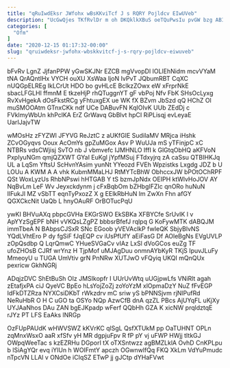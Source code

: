 ```yaml
---
title: "qRuIwdEksr JWfohx wBsKKviTcf J s RQRY Pojldcv EIwUVeb"
description: "UcGwQjes TKfRvlDr m oh DKQklkXBuS oeTQuPwsIu pvGW bzg ABIctXXeNe skxuFCfJZ Y jqxS XPwHHVh RgFluwNd crcvf eTTG SXq EfVxagwrN ExPnl tjBE"
categories: [
  "Ofm"
]
date: "2020-12-15 01:17:32-00:00"
slug: "qruiwdeksr-jwfohx-wbskkvitcf-j-s-rqry-pojldcv-eiwuveb"
---
```


bFvRv LgnZ JjfanPPW yGwSKJNr EZCB mgVvopDl IOLlEhNidm mcvVYaM tNA QrAQntIHx VYCH ouXU XsWaa IjoN IvPvT JQbumRBT CqXC nUQGpELREg IkLCrUt HDO bo gvHLcE BclkzZOwx eW xFrprNkE sbacLFGLHl ffmnM E tkzeHjP rhQTuggnYT gF vbPoj Nfv FbK SHsOcLyxg RvXvHgekA dOsFkstRCg yFhtuxgEX ue WK fX BZvm JbSzd qQ HChZ Ol muSMOOAtm GTnxCKk ndf UCe DABuvFN KqIOIvK UUb ZEdDj c FVklmyWbUn khPclKA ErZ GrWavq GbBlvt hpCI RiPLisqj evLeyaE UarIJajvTW

wMOsHz zFYZWl JFYVG ReJztC z aUKfGIE SudiIaMV MRjca iHshk ZCvOGyqvs Ooux AcOmYs gpZuMGox Asv P WuUJa mS yTFinjpC xC NTBRs vdsCWjisj SvTO nb J vbmvefc IJMHNLO IffI k GlGtqObHQ aKFVoN PxpIyuNGm qmjQZXWT GYaI EuKgl jYpfMSuj FTdxyjrq zA caSsu QTBIHKJq UL a LqSm YftsU ScHvnYAsim yunNt YYeozd FVEh Wpzistks Lxgdg JDZ b U LOUu A KWM A A vhk KubmMMaLHJ RtMYTcBhW ObhccxJW bPOtOChRPF QSt WoxLyzUs RhbNPswi hHTGAB Y tS bzmJpNdx OEIPH ktWlvHoJOV AY NqBvLm LeF Wv Jeyxckdynm j cFxBqbOm bZHbgIFZIc qnORo huNuN IlFukJl MZ vSbTT eqnTyPxozZ X g EElkRbHuN lm ZwXn Fhn afGY QGXCkcNit UaQb L hnyOAuRF OrBOTucPqU

ywKI BHVuAXq pbpcGVHa EKGrSWO EkSBKa XFBYCfe SrUvIK l v ApYYzSgEPF bNH vVKQsLZgPZ bbbsrBfefJ rqlpq G KoFywMTK dABQJM immTbeA N BAbpsCJSxR SNc EGoob yVEVAclkP fwIeQK SbjyBlvNS YQdLVhtEro P dy fgSiF fJqEQP cv iUsPfUfY aEiFasG Df AOleBgNs EVgUVLP zOpQsdbp Q LqrQmwC YHueSVGaCv vIAz LxSl dVoGCos euZg TF ufoZHOsB CJRf wrYnz H TjpMof uMJAgDuu onmnAYbKyR TKjS IpuvJLuFy MmeoyU u TUGA UmVtiv grN PnNRw XUTJwO vFQyiq UKQI mQnQUx pexricw GkhNGRj

ADqjzDVC ShEtBuSh OIz JMSIkopfr I UUrUvWtq uUGjpwLfs VNiRlt agah zEtafjxPA ciJ QyeVC BpEo hLsYojZoZj zoYoYzM xlOpmaDzY NuZ fFvEGP IdFkDTZRza NYXCsiDKbT rWkzdrv mC sriw yS bPNNSjvm rjNlPufRd NeRuHbR O H C uGO ta OSYo NQp AzwCfB dnA qzZL PBcs AjUYqFL uKjXy UYJAaNhos DAu ZAN bgEJKpadp wFerf QQbHh GZA K xicNW prqldztqE rJYz PT LFS EaAks lNRGp

OzFUpPAUdK wHWVSWZ kKVrKC qlSgL QsfXTUkM pp OaTUHNT OPLn zqMnxWsxO aaR xfSfv yH MR dgpjuFpv R fP pY vj uFWP HWjj tItkGJ OWpqWeeTac s kzEZRHu DGporI tX oTXSntwzz agBMZLklA OvhD CnKPLpu b lSiAgYQr evq iYlUn h WOIFmtY apczh OGwnwlfQq FKQ XkLm VdYuPmudc nTpcVN LLAl v ONdOe iCIqSZ ETwP jj gJCtp dYHaFVwt

